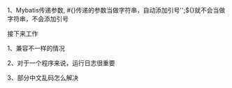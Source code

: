 1、Mybatis传递参数, #{}传递的参数当做字符串，自动添加引号'';${}就不会当做字符串，不会添加引号
  
 接下来工作
 
 1、兼容不一样的情况
 
 2、对于一个程序来说，运行日志很重要
 
 3、部分中文乱码怎么解决